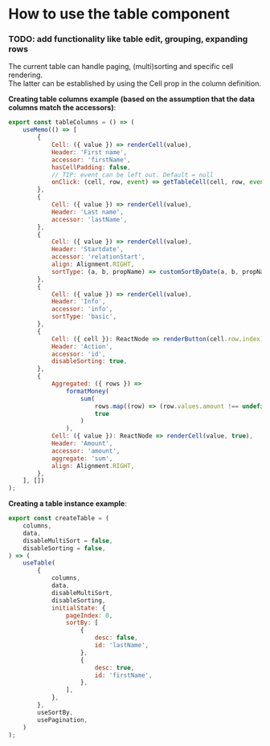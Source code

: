 # How to use the table component
### TODO: add functionality like table edit, grouping, expanding rows

The current table can handle paging, (multi)sorting and specific cell rendering.<br/>
The latter can be established by using the Cell prop in the column definition.

**Creating table columns example (based on the assumption that the data columns match the accessors)**:

```jsx
export const tableColumns = () => (
    useMemo(() => [
        {
            Cell: ({ value }) => renderCell(value),
            Header: 'First name',
            accessor: 'firstName',
            hasCellPadding: false,
            // TIP: event can be left out. Default = null
            onClick: (cell, row, event) => getTableCell(cell, row, event),
        },
        {
            Cell: ({ value }) => renderCell(value),
            Header: 'Last name',
            accessor: 'lastName',
        },
        {
            Cell: ({ value }) => renderCell(value),
            Header: 'Startdate',
            accessor: 'relationStart',
            align: Alignment.RIGHT,
            sortType: (a, b, propName) => customSortByDate(a, b, propName),
        },
        {
            Cell: ({ value }) => renderCell(value),
            Header: 'Info',
            accessor: 'info',
            sortType: 'basic',
        },
        {
            Cell: ({ cell }): ReactNode => renderButton(cell.row.index),
            Header: 'Action',
            accessor: 'id',
            disableSorting: true,
        },
        {
            Aggregated: ({ rows }) =>
                formatMoney(
                    sum(
                        rows.map((row) => (row.values.amount !== undefined ? (row.values.amount as number | string) : 0)),
                        true
                    )
                ),
            Cell: ({ value }): ReactNode => renderCell(value, true),
            Header: 'Amount',
            accessor: 'amount',
            aggregate: 'sum',
            align: Alignment.RIGHT,
        },
    ], [])
);
```

**Creating a table instance example**:

```jsx
export const createTable = (
    columns,
    data,
    disableMultiSort = false,
    disableSorting = false,
) => (
    useTable(
        {
            columns,
            data,
            disableMultiSort,
            disableSorting,
            initialState: {
                pageIndex: 0,
                sortBy: [
                    {
                        desc: false,
                        id: 'lastName',
                    },
                    {
                        desc: true,
                        id: 'firstName',
                    },
                ],
            },
        },
        useSortBy,
        usePagination,
    )
);
```
